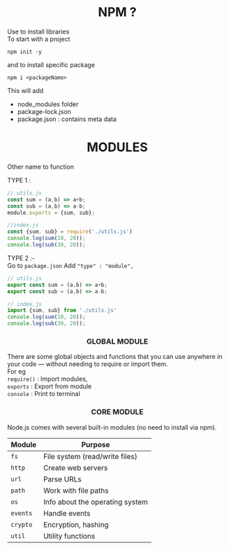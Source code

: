 # <center>NPM ?
Use to install libraries  
To start with a project

    npm init -y 

and to install specific package   

    npm i <packageName>

This will add
- node_modules folder
- package-lock.json
- package.json : contains meta data



# <center> MODULES
Other name to function

TYPE 1 : 
```js
// utils.js
const sum = (a,b) => a+b;
const sub = (a,b) => a-b;
module.exports = {sum, sub};
```
```js
//index.js
const {sum, sub} = require('./utils.js')
console.log(sum(10, 20));
console.log(sub(30, 20));
```

TYPE 2 :-  
Go to `package.json`
Add `"type" : "module",`
```js
// utils.js
export const sum = (a,b) => a+b;
export const sub = (a,b) => a-b;
```
```js
// index.js
import {sum, sub} from './utils.js'
console.log(sum(10, 20));
console.log(sub(30, 20));
```

### <CENTER>GLOBAL MODULE
There are some global objects and functions that you can use anywhere in your code — without needing to require or import them.  
For eg  
`require()` : Import modules,  
`exports`  : Export from module  
`console` : Print to terminal

### <CENTER>CORE MODULE
Node.js comes with several built-in modules (no need to install via npm).

| Module   | Purpose                         |
| -------- | ------------------------------- |
| `fs`     | File system (read/write files)  |
| `http`   | Create web servers              |
| `url`    | Parse URLs                      |
| `path`   | Work with file paths            |
| `os`     | Info about the operating system |
| `events` | Handle events                   |
| `crypto` | Encryption, hashing             |
| `util`   | Utility functions               |
